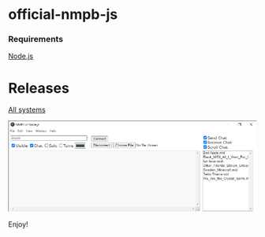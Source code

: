 ﻿# official-nmpb-js

### Requirements
[Node.js](https://nodejs.org/en/)

# Releases
[All systems](https://github.com/PhoenixTheCoder/official-nmpb-js/releases/tag/1.0.0)

<img src="https://github.com/PhoenixTheCoder/official-nmpb-js/raw/main/NMPB%20v2%20Node.js%205_29_2021%2011_37_18%20PM.png"></img>
          
Enjoy!
